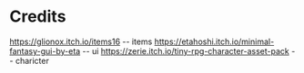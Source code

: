 # Credits

https://glionox.itch.io/items16 -- items
https://etahoshi.itch.io/minimal-fantasy-gui-by-eta -- ui
https://zerie.itch.io/tiny-rpg-character-asset-pack -- charicter
